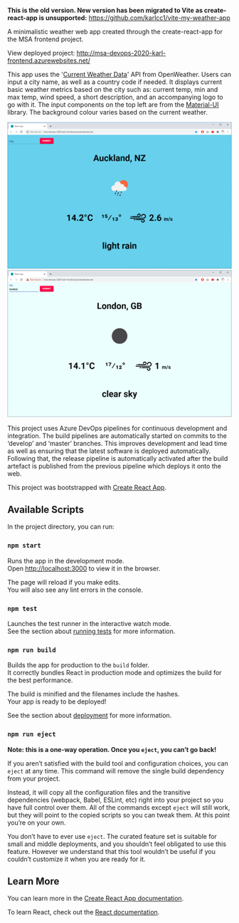 <strong>This is the old version. New version has been migrated to Vite as create-react-app is unsupported:</strong> https://github.com/karlcc1/vite-my-weather-app

A minimalistic weather web app created through the create-react-app for the MSA frontend project.

View deployed project: http://msa-devops-2020-karl-frontend.azurewebsites.net/

This app uses the '[Current Weather Data](https://openweathermap.org/current)' API from OpenWeather. Users can input a city name, as well as a country code if needed. It displays current basic weather metrics based on the city such as: current temp, min and max temp, wind speed, a short description, and an accompanying logo to go with it. The input components on the top left are from the [Material-UI](https://material-ui.com/) library. The background colour varies based on the current weather.

![Auckland](Auckland.PNG)
![London](London.PNG)

This project uses Azure DevOps pipelines for continuous development and integration. The build pipelines are automatically started on commits to the ‘develop’ and ‘master’ branches. This improves development and lead time as well as ensuring that the latest software is deployed automatically. Following that, the release pipeline is automatically activated after the build artefact is published from the previous pipeline which deploys it onto the web.

This project was bootstrapped with [Create React App](https://github.com/facebook/create-react-app).

## Available Scripts

In the project directory, you can run:

### `npm start`

Runs the app in the development mode.<br />
Open [http://localhost:3000](http://localhost:3000) to view it in the browser.

The page will reload if you make edits.<br />
You will also see any lint errors in the console.

### `npm test`

Launches the test runner in the interactive watch mode.<br />
See the section about [running tests](https://facebook.github.io/create-react-app/docs/running-tests) for more information.

### `npm run build`

Builds the app for production to the `build` folder.<br />
It correctly bundles React in production mode and optimizes the build for the best performance.

The build is minified and the filenames include the hashes.<br />
Your app is ready to be deployed!

See the section about [deployment](https://facebook.github.io/create-react-app/docs/deployment) for more information.

### `npm run eject`

**Note: this is a one-way operation. Once you `eject`, you can’t go back!**

If you aren’t satisfied with the build tool and configuration choices, you can `eject` at any time. This command will remove the single build dependency from your project.

Instead, it will copy all the configuration files and the transitive dependencies (webpack, Babel, ESLint, etc) right into your project so you have full control over them. All of the commands except `eject` will still work, but they will point to the copied scripts so you can tweak them. At this point you’re on your own.

You don’t have to ever use `eject`. The curated feature set is suitable for small and middle deployments, and you shouldn’t feel obligated to use this feature. However we understand that this tool wouldn’t be useful if you couldn’t customize it when you are ready for it.

## Learn More

You can learn more in the [Create React App documentation](https://facebook.github.io/create-react-app/docs/getting-started).

To learn React, check out the [React documentation](https://reactjs.org/).
